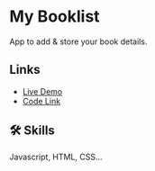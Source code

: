 
# My Booklist

App to add & store your book details.


## Links

 - [Live Demo](https://3sumu.github.io/VS-Code/AccioJob/HTML/Assignment/My%20Booklist/main.html)
 - [Code Link](https://github.com/3Sumu/VS-Code/tree/master/AccioJob/HTML/Assignment/My%20Booklist)



## 🛠 Skills
Javascript, HTML, CSS...


